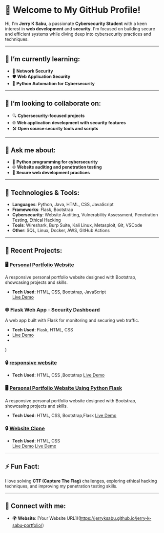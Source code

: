# 👋 Welcome to My GitHub Profile!

Hi, I'm **Jerry K Sabu**, a passionate **Cybersecurity Student** with a keen interest in **web development** and **security**. I'm focused on building secure and efficient systems while diving deep into cybersecurity practices and techniques.

---

## 🌱 **I’m currently learning:**
- 📡 **Network Security**
- 🛡️ **Web Application Security**
- 🐍 **Python Automation for Cybersecurity**

---

## 👯 **I’m looking to collaborate on:**
- 🔍 **Cybersecurity-focused projects**
- 🌐 **Web application development with security features**
- 🛠️ **Open source security tools and scripts**

---

## 💬 **Ask me about:**
- 🐍 **Python programming for cybersecurity**
- 🌐 **Website auditing and penetration testing**
- 🔐 **Secure web development practices**

---

## 🚀 **Technologies & Tools:**
- **Languages**: Python, Java, HTML, CSS, JavaScript
- **Frameworks**: Flask, Bootstrap
- **Cybersecurity**: Website Auditing, Vulnerability Assessment, Penetration Testing, Ethical Hacking
- **Tools**: Wireshark, Burp Suite, Kali Linux, Metasploit, Git, VSCode
- **Other**: SQL, Linux, Docker, AWS, GitHub Actions

---

## 🎯 **Recent Projects:**  



### 🖥️ [Personal Portfolio Website](https://jerryksabu.github.io/jerry-k-sabu-portfolio/)
A responsive personal portfolio website designed with Bootstrap, showcasing projects and skills.

- **Tech Used**: HTML, CSS, Bootstrap, JavaScript  
[Live Demo](https://jerryksabu.github.io/jerry-k-sabu-portfolio/)




### 🌐 [Flask Web App - Security Dashboard](#)
A web app built with Flask for monitoring and securing web traffic.  
- **Tech Used**: Flask, HTML, CSS
- [Live Demo](https://github.com/jerryksabu/secure-login)
- 
)


### 🔒 [responsive website](https://jerryksabu.github.io/responsive-web/)
- **Tech Used**: HTML, CSS ,Bootstrap 
[Live Demo](https://jerryksabu.github.io/responsive-web/)





### 🖥️ [Personal Portfolio Website Using Python Flask](https://jerryksabu.github.io/jerry-portfolio-using-python/)
A responsive personal portfolio website designed with Bootstrap, showcasing projects and skills.

- **Tech Used**: HTML, CSS, Bootstrap,Flask
[Live Demo](https://github.com/jerryksabu/jerry-portfolio-using-python)





### 🔒 [Website Clone](https://jerryksabu.github.io/web_clone/)
- **Tech Used**: HTML, CSS  
[Live Demo](https://jerryksabu.github.io/web_clone/)
[Live Demo](https://jerryksabu.github.io/papergrid-webclone/)



---

## ⚡ **Fun Fact:**
I love solving **CTF (Capture The Flag)** challenges, exploring ethical hacking techniques, and improving my penetration testing skills.

---

## 🤝 **Connect with me:**
- 🌍 **Website**: [Your Website URL]((https://jerryksabu.github.io/jerry-k-sabu-portfolio/)
  
